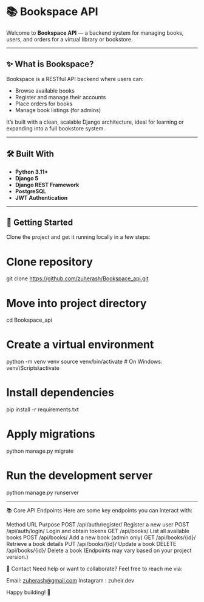 # 📚 Bookspace API

Welcome to **Bookspace API** — a backend system for managing books, users, and orders for a virtual library or bookstore.

---

## ✨ What is Bookspace?

Bookspace is a RESTful API backend where users can:
- Browse available books
- Register and manage their accounts
- Place orders for books
- Manage book listings (for admins)

It’s built with a clean, scalable Django architecture, ideal for learning or expanding into a full bookstore system.

---

## 🛠 Built With

- **Python 3.11+**
- **Django 5**
- **Django REST Framework**
- **PostgreSQL** 
- **JWT Authentication** 

---

## 🚀 Getting Started

Clone the project and get it running locally in a few steps:

# Clone repository
git clone https://github.com/zuherash/Bookspace_api.git

# Move into project directory
cd Bookspace_api

# Create a virtual environment
python -m venv venv
source venv/bin/activate  # On Windows: venv\Scripts\activate

# Install dependencies
pip install -r requirements.txt

# Apply migrations
python manage.py migrate

# Run the development server
python manage.py runserver

------------------------------------------------------------------------------------------------------------------------------------------------------------------------------------------------

📚 Core API Endpoints
Here are some key endpoints you can interact with:


Method	URL	Purpose
POST	/api/auth/register/	Register a new user
POST	/api/auth/login/	Login and obtain tokens
GET	/api/books/	List all available books
POST	/api/books/	Add a new book (admin only)
GET	/api/books/{id}/	Retrieve a book details
PUT	/api/books/{id}/	Update a book
DELETE	/api/books/{id}/	Delete a book
(Endpoints may vary based on your project version.)

📩 Contact
Need help or want to collaborate?
Feel free to reach me via:

Email: zuherash@gmail.com
Instagram : zuheir.dev

Happy building! 🚀
